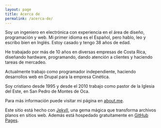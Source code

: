 ```yaml
---
layout: page
title: Acerca de
permalink: /acerca-de/
---
```


Soy un ingeniero en electrónica con experiencia en el área de diseño, programación y web. Mi primer idioma es el Español, pero hablo, leo y escribo bien en Inglés. Estoy casado y tengo 38 años de edad.

He trabajado por más de 10 años en diversas empresas de Costa Rica, diseñando hardware, programando, dando atención a clientes y haciendo tareas de mercadeo.

Actualmente trabajo como programador independiente, haciendo desarrollos web en Drupal para la empresa Cinética.

Soy cristiano desde 1995 y desde el 2010 trabajo como pastor de la Iglesia del Este, en San Pedro de Montes de Oca.

Para más información puede visitar mi página en [about.me](https://about.me/ssanchez).

Este sitio está hecho con [Jekyll](http://jekyllrb.com/), una gema mágica que transforma archivos planos en sitios web. Además está hospedado gratuitamente en [GitHub Pages](https://pages.github.com/).
